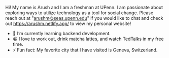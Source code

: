 Hi! My name is Arush and I am a freshman at UPenn. I am passionate about exploring ways to utilize technology as a tool for social change. Please reach out at "arushm@seas.upenn.edu" if you would like to chat and check out https://arushm.netlify.app/ to view my personal website!

- 🌱 I’m currently learning backend development.
- 😀 I love to work out, drink matcha lattes, and watch TedTalks in my free time.
- ⚡ Fun fact: My favorite city that I have visited is Geneva, Switzerland.
